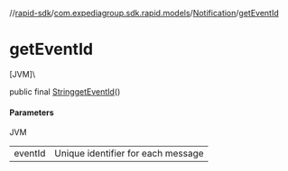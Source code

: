 //[rapid-sdk](../../../index.md)/[com.expediagroup.sdk.rapid.models](../index.md)/[Notification](index.md)/[getEventId](get-event-id.md)

# getEventId

[JVM]\

public final [String](https://docs.oracle.com/javase/8/docs/api/java/lang/String.html)[getEventId](get-event-id.md)()

#### Parameters

JVM

| | |
|---|---|
| eventId | Unique identifier for each message |
